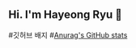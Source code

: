 ## Hi. I'm Hayeong Ryu 👋
#깃허브 배지
#[Anurag's GitHub stats](https://github-readme-stats.vercel.app/api?username=hayeonggg&show_icons=true&theme=radical)

<!--
**Hayeonggg/Hayeonggg** is a ✨ _special_ ✨ repository because its `README.md` (this file) appears on your GitHub profile.

Here are some ideas to get you started:

- 🔭 I’m currently working on ...
- 🌱 I’m currently learning ...
- 👯 I’m looking to collaborate on ...
- 🤔 I’m looking for help with ...
- 💬 Ask me about ...
- 📫 How to reach me: ...
- 😄 Pronouns: ...
- ⚡ Fun fact: ...
-->
